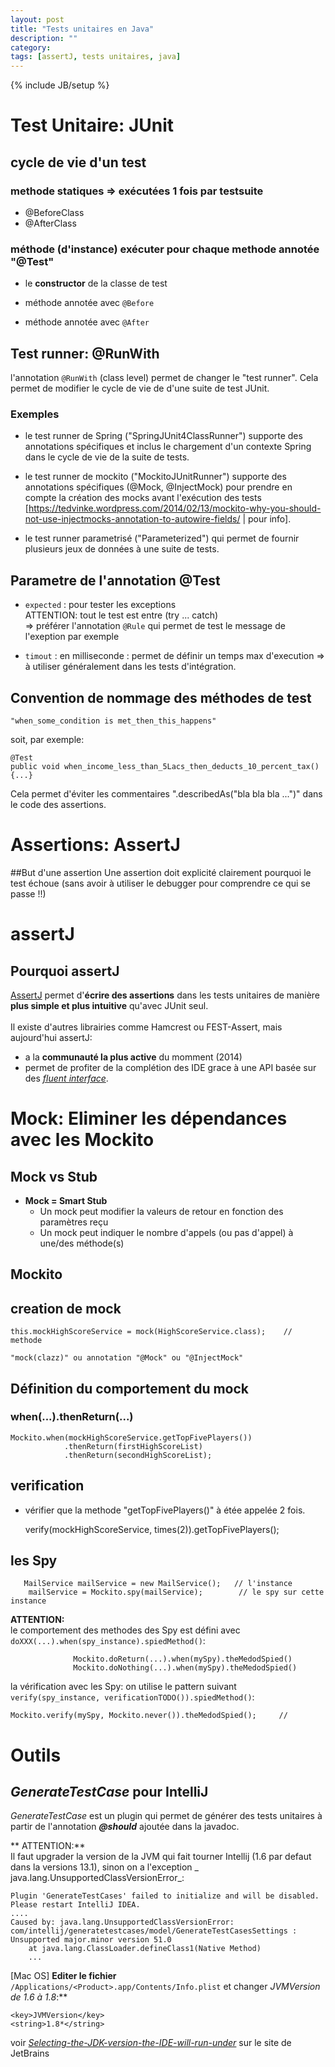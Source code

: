 ```yaml
---
layout: post
title: "Tests unitaires en Java"
description: ""
category: 
tags: [assertJ, tests unitaires, java]
---
```

{% include JB/setup %}

# Test Unitaire: JUnit
## cycle de vie d'un test

### methode statiques => exécutées 1 fois par testsuite
- @BeforeClass
- @AfterClass


### méthode (d'instance) exécuter pour chaque methode annotée "@Test"
	 
- le **constructor** de la classe de test
	 
- méthode annotée avec `@Before`

- méthode annotée avec `@After`
	 

## Test runner: @RunWith
l'annotation `@RunWith` (class level) permet de changer le "test runner". Cela permet de modifier le cycle de vie de d'une suite de test JUnit.
     
### Exemples
- le test runner de Spring ("SpringJUnit4ClassRunner") supporte des annotations spécifiques et inclus le chargement d'un contexte Spring dans le cycle de vie de la suite de tests.


- le test runner de mockito ("MockitoJUnitRunner") supporte des annotations spécifiques (@Mock, @InjectMock) pour prendre en compte la création des mocks avant l'exécution des tests [https://tedvinke.wordpress.com/2014/02/13/mockito-why-you-should-not-use-injectmocks-annotation-to-autowire-fields/ | pour info].
   
- le test runner parametrisé ("Parameterized") qui permet de fournir plusieurs jeux de données à une suite de tests.
  

## Parametre de l'annotation @Test
- `expected` : pour tester les exceptions  
ATTENTION: tout le test est entre (try ... catch)  
=> préférer l'annotation `@Rule` qui permet de test le message de l'exeption par exemple

- `timout` : en milliseconde : permet de définir un temps max d'execution => à utiliser généralement dans les tests d'intégration.
  

## Convention de nommage des méthodes de test

    "when_some_condition is met_then_this_happens"
   
 soit, par exemple:
      
    @Test
    public void when_income_less_than_5Lacs_then_deducts_10_percent_tax() {...}
       
Cela permet d'éviter les commentaires ".describedAs("bla bla bla ...")" dans le code des assertions.


#  Assertions: AssertJ
    
##But d'une assertion
Une assertion doit explicité clairement pourquoi le test échoue (sans avoir à utiliser le debugger pour comprendre ce qui se passe !!)
    

# assertJ

## Pourquoi assertJ

[AssertJ](http://joel-costigliola.github.io/assertj) permet d'**écrire des assertions** dans les tests unitaires de manière **plus simple et plus intuitive** qu'avec JUnit seul.  
<br>
Il existe d'autres librairies comme Hamcrest ou FEST-Assert, mais aujourd'hui assertJ:

  - a la **communauté la plus active** du momment (2014)
  - permet de profiter de la complétion des IDE grace à une API basée sur des _[fluent interface](http://martinfowler.com/bliki/FluentInterface.html)_.



# Mock: Eliminer les dépendances avec les Mockito
 
## Mock vs Stub
 - **Mock = Smart Stub**
      - Un mock peut modifier la valeurs de retour en fonction des paramètres reçu
 	  - Un mock peut indiquer le nombre d'appels (ou pas d'appel) à une/des méthode(s)
 		                  
## Mockito
## creation de mock
 	          
    this.mockHighScoreService = mock(HighScoreService.class);    // methode 
    
    "mock(clazz)" ou annotation "@Mock" ou "@InjectMock"

## Définition du comportement du mock 
### when(...).thenReturn(...)    
    
    Mockito.when(mockHighScoreService.getTopFivePlayers())
                .thenReturn(firstHighScoreList)
                .thenReturn(secondHighScoreList);
 
## verification 
 - vérifier que la methode "getTopFivePlayers()" à étée appelée 2 fois.
 
     verify(mockHighScoreService, times(2)).getTopFivePlayers(); 

## les Spy
       MailService mailService = new MailService();   // l'instance
		mailService = Mockito.spy(mailService);        // le spy sur cette instance
		        
**ATTENTION:**  
le comportement des methodes des Spy est défini avec `doXXX(...).when(spy_instance).spiedMethod()`:

		          Mockito.doReturn(...).when(mySpy).theMedodSpied()           
		          Mockito.doNothing(...).when(mySpy).theMedodSpied()
		     
la vérification avec les Spy:
on utilise le pattern suivant `verify(spy_instance, verificationTODO()).spiedMethod()`:
 
    Mockito.verify(mySpy, Mockito.never()).theMedodSpied();     // 
		         
		      


# Outils
## _GenerateTestCase_ pour IntelliJ

_GenerateTestCase_ est un plugin qui permet de générer des tests unitaires à partir de l'annotation _**@should**_ ajoutée dans la javadoc.

** ATTENTION:**  
Il faut upgrader la version de la JVM qui fait tourner Intellij (1.6 par defaut dans la versions 13.1), sinon on a l'exception _ java.lang.UnsupportedClassVersionError_:  

	Plugin 'GenerateTestCases' failed to initialize and will be disabled.  Please restart IntelliJ IDEA.
	....
	Caused by: java.lang.UnsupportedClassVersionError: com/intellij/generatetestcases/model/GenerateTestCasesSettings : Unsupported major.minor version 51.0
	    at java.lang.ClassLoader.defineClass1(Native Method)
	    ...


[Mac OS] **Editer le fichier** `/Applications/<Product>.app/Contents/Info.plist` et changer **JVMVersion de 1.6* à 1.8*:**  

    <key>JVMVersion</key>
    <string>1.8*</string> 

voir _[Selecting-the-JDK-version-the-IDE-will-run-under](https://intellij-support.jetbrains.com/entries/23455956-Selecting-the-JDK-version-the-IDE-will-run-under)_ sur le site de JetBrains


